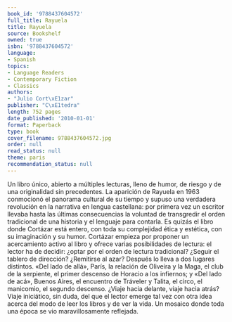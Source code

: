 ```yaml
---
book_id: '9788437604572'
full_title: Rayuela
title: Rayuela
source: Bookshelf
owned: true
isbn: '9788437604572'
language:
- Spanish
topics:
- Language Readers
- Contemporary Fiction
- Classics
authors:
- "Julio Cort\xE1zar"
publisher: "C\xE1tedra"
length: 752 pages
date_published: '2010-01-01'
format: Paperback
type: book
cover_filename: 9788437604572.jpg
order: null
read_status: null
theme: paris
recommendation_status: null
---
```

Un libro único, abierto a múltiples lecturas, lleno de humor, de riesgo y de una originalidad sin precedentes.
La aparición de Rayuela en 1963 conmocionó el panorama cultural de su tiempo y supuso una verdadera revolución en la narrativa en lengua castellana: por primera vez un escritor llevaba hasta las últimas consecuencias la voluntad de transgredir el orden tradicional de una historia y el lenguaje para contarla. Es quizás el libro donde Cortázar está entero, con toda su complejidad ética y estética, con su imaginación y su humor.
Cortázar empieza por proponer un acercamiento activo al libro y ofrece varias posibilidades de lectura: el lector ha de decidir: ¿optar por el orden de lectura tradicional? ¿Seguir el tablero de dirección? ¿Remitirse al azar? Después lo lleva a dos lugares distintos. «Del lado de allá», París, la relación de Oliveira y la Maga, el club de la serpiente, el primer descenso de Horacio a los infiernos; y «Del lado de acá», Buenos Aires, el encuentro de Tráveler y Talita, el circo, el manicomio, el segundo descenso.
¿Viaje hacia delante, viaje hacia atrás? Viaje iniciático, sin duda, del que el lector emerge tal vez con otra idea acerca del modo de leer los libros y de ver la vida. Un mosaico donde toda una época se vio maravillosamente reflejada.

